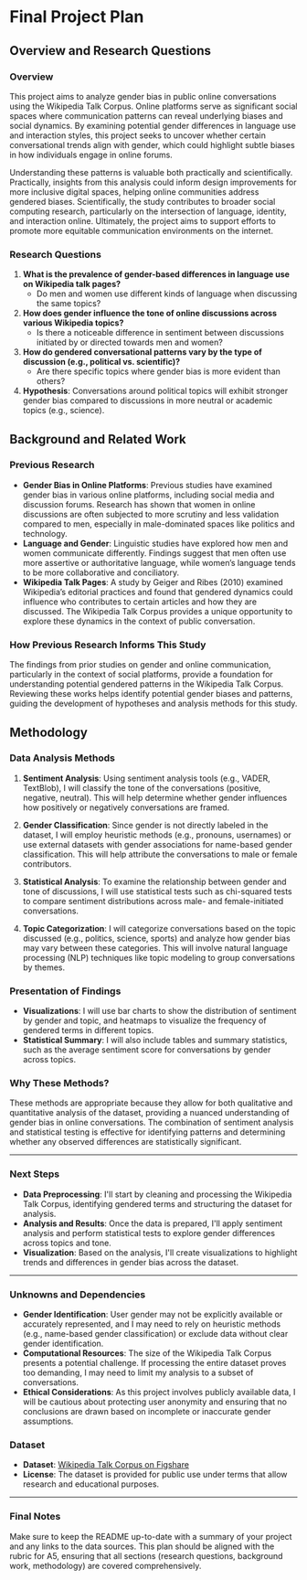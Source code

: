 # Final Project Plan

## Overview and Research Questions

### Overview
This project aims to analyze gender bias in public online conversations using the Wikipedia Talk Corpus. Online platforms serve as significant social spaces where communication patterns can reveal underlying biases and social dynamics. By examining potential gender differences in language use and interaction styles, this project seeks to uncover whether certain conversational trends align with gender, which could highlight subtle biases in how individuals engage in online forums.

Understanding these patterns is valuable both practically and scientifically. Practically, insights from this analysis could inform design improvements for more inclusive digital spaces, helping online communities address gendered biases. Scientifically, the study contributes to broader social computing research, particularly on the intersection of language, identity, and interaction online. Ultimately, the project aims to support efforts to promote more equitable communication environments on the internet.

### Research Questions
1. **What is the prevalence of gender-based differences in language use on Wikipedia talk pages?**
   - Do men and women use different kinds of language when discussing the same topics?
2. **How does gender influence the tone of online discussions across various Wikipedia topics?**
   - Is there a noticeable difference in sentiment between discussions initiated by or directed towards men and women?
3. **How do gendered conversational patterns vary by the type of discussion (e.g., political vs. scientific)?**
   - Are there specific topics where gender bias is more evident than others?
4. **Hypothesis**: Conversations around political topics will exhibit stronger gender bias compared to discussions in more neutral or academic topics (e.g., science).

## Background and Related Work

### Previous Research
- **Gender Bias in Online Platforms**: Previous studies have examined gender bias in various online platforms, including social media and discussion forums. Research has shown that women in online discussions are often subjected to more scrutiny and less validation compared to men, especially in male-dominated spaces like politics and technology.
- **Language and Gender**: Linguistic studies have explored how men and women communicate differently. Findings suggest that men often use more assertive or authoritative language, while women’s language tends to be more collaborative and conciliatory.
- **Wikipedia Talk Pages**: A study by Geiger and Ribes (2010) examined Wikipedia’s editorial practices and found that gendered dynamics could influence who contributes to certain articles and how they are discussed. The Wikipedia Talk Corpus provides a unique opportunity to explore these dynamics in the context of public conversation.

### How Previous Research Informs This Study
The findings from prior studies on gender and online communication, particularly in the context of social platforms, provide a foundation for understanding potential gendered patterns in the Wikipedia Talk Corpus. Reviewing these works helps identify potential gender biases and patterns, guiding the development of hypotheses and analysis methods for this study.

## Methodology

### Data Analysis Methods
1. **Sentiment Analysis**: Using sentiment analysis tools (e.g., VADER, TextBlob), I will classify the tone of the conversations (positive, negative, neutral). This will help determine whether gender influences how positively or negatively conversations are framed.
   
2. **Gender Classification**: Since gender is not directly labeled in the dataset, I will employ heuristic methods (e.g., pronouns, usernames) or use external datasets with gender associations for name-based gender classification. This will help attribute the conversations to male or female contributors.

3. **Statistical Analysis**: To examine the relationship between gender and tone of discussions, I will use statistical tests such as chi-squared tests to compare sentiment distributions across male- and female-initiated conversations.

4. **Topic Categorization**: I will categorize conversations based on the topic discussed (e.g., politics, science, sports) and analyze how gender bias may vary between these categories. This will involve natural language processing (NLP) techniques like topic modeling to group conversations by themes.

### Presentation of Findings
- **Visualizations**: I will use bar charts to show the distribution of sentiment by gender and topic, and heatmaps to visualize the frequency of gendered terms in different topics.
- **Statistical Summary**: I will also include tables and summary statistics, such as the average sentiment score for conversations by gender across topics.

### Why These Methods?
These methods are appropriate because they allow for both qualitative and quantitative analysis of the dataset, providing a nuanced understanding of gender bias in online conversations. The combination of sentiment analysis and statistical testing is effective for identifying patterns and determining whether any observed differences are statistically significant.

---

### **Next Steps**

- **Data Preprocessing**: I'll start by cleaning and processing the Wikipedia Talk Corpus, identifying gendered terms and structuring the dataset for analysis.
- **Analysis and Results**: Once the data is prepared, I'll apply sentiment analysis and perform statistical tests to explore gender differences across topics and tone.
- **Visualization**: Based on the analysis, I'll create visualizations to highlight trends and differences in gender bias across the dataset.

---

### **Unknowns and Dependencies** 
- **Gender Identification**: User gender may not be explicitly available or accurately represented, and I may need to rely on heuristic methods (e.g., name-based gender classification) or exclude data without clear gender identification.
- **Computational Resources**: The size of the Wikipedia Talk Corpus presents a potential challenge. If processing the entire dataset proves too demanding, I may need to limit my analysis to a subset of conversations.
- **Ethical Considerations**: As this project involves publicly available data, I will be cautious about protecting user anonymity and ensuring that no conclusions are drawn based on incomplete or inaccurate gender assumptions.

### **Dataset**
- **Dataset**: [Wikipedia Talk Corpus on Figshare](https://figshare.com/articles/Wikipedia_Talk_Corpus/4264973)
- **License**: The dataset is provided for public use under terms that allow research and educational purposes.

---

### **Final Notes**
Make sure to keep the README up-to-date with a summary of your project and any links to the data sources. This plan should be aligned with the rubric for A5, ensuring that all sections (research questions, background work, methodology) are covered comprehensively.
